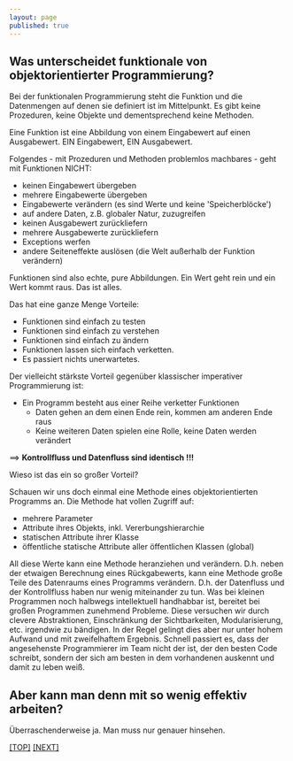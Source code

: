 ```yaml
---
layout: page
published: true
---
```

## Was unterscheidet funktionale von objektorientierter Programmierung?

Bei der funktionalen Programmierung steht die Funktion und die Datenmengen auf denen sie definiert ist im Mittelpunkt. Es gibt keine Prozeduren, keine Objekte und dementsprechend keine Methoden.
  
Eine Funktion ist eine Abbildung von einem Eingabewert auf einen Ausgabewert.
EIN Eingabewert, EIN Ausgabewert. 
  
Folgendes - mit Prozeduren und Methoden problemlos machbares - geht mit Funktionen NICHT:
- keinen Eingabewert übergeben
- mehrere Eingabewerte übergeben
- Eingabewerte verändern (es sind Werte und keine 'Speicherblöcke')
- auf andere Daten, z.B. globaler Natur, zuzugreifen
- keinen Ausgabewert zurückliefern
- mehrere Ausgabewerte zurückliefern
- Exceptions werfen
- andere Seiteneffekte auslösen (die Welt außerhalb der Funktion verändern)
  
Funktionen sind also echte, pure Abbildungen. Ein Wert geht rein und ein Wert kommt raus. Das ist alles.
  
Das hat eine ganze Menge Vorteile:
- Funktionen sind einfach zu testen
- Funktionen sind einfach zu verstehen
- Funktionen sind einfach zu ändern
- Funktionen lassen sich einfach verketten. 
- Es passiert nichts unerwartetes.
    
Der vielleicht stärkste Vorteil gegenüber klassischer imperativer Programmierung ist:
- Ein Programm besteht aus einer Reihe verketter Funktionen
  - Daten gehen an dem einen Ende rein, kommen am anderen Ende raus
  - Keine weiteren Daten spielen eine Rolle, keine Daten werden verändert
      
==> **Kontrollfluss und Datenfluss sind identisch !!!**
      
Wieso ist das ein so großer Vorteil?
  
Schauen wir uns doch einmal eine Methode eines objektorientierten Programms an. Die Methode hat vollen Zugriff auf:
- mehrere Parameter
- Attribute ihres Objekts, inkl. Vererbungshierarchie
- statischen Attribute ihrer Klasse
- öffentliche statische Attribute aller öffentlichen Klassen (global)
    
All diese Werte kann eine Methode heranziehen und verändern. D.h. neben der etwaigen Berechnung eines Rückgabewerts, kann eine Methode große Teile des Datenraums eines Programms verändern. D.h. der Datenfluss und der Kontrollfluss haben nur wenig miteinander zu tun. Was bei kleinen Programmen noch halbwegs intellektuell handhabbar ist, bereitet bei großen Programmen zunehmend Probleme. Diese versuchen wir durch clevere Abstraktionen, Einschränkung der Sichtbarkeiten, Modularisierung, etc. irgendwie zu bändigen. In der Regel gelingt dies aber nur unter hohem Aufwand und mit zweifelhaftem Ergebnis. Schnell passiert es, dass der angesehenste Programmierer im Team nicht der ist, der den besten Code schreibt, sondern der sich am besten in dem vorhandenen auskennt und damit zu leben weiß.
  
  
## Aber kann man denn mit so wenig effektiv arbeiten?
  
Überraschenderweise ja. Man muss nur genauer hinsehen.

[[TOP]](/haskell/Preface) [[NEXT]](/haskell/Funktionen)
